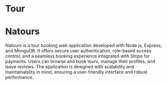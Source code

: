 # Tour

# Natours

Natours is a tour booking web application developed with Node.js, Express, and MongoDB. It offers secure user authentication, role-based access control, and a seamless booking experience integrated with Stripe for payments. Users can browse and book tours, manage their profiles, and leave reviews. The application is designed with scalability and maintainability in mind, ensuring a user-friendly interface and robust performance.
